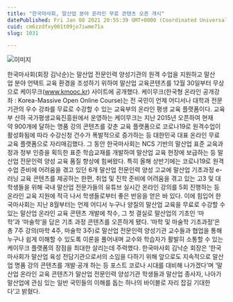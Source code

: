 ```yaml
---
title: "한국마사회, 말산업 분야 온라인 무료 콘텐츠 오픈 개시"
datePublished: Fri Jan 08 2021 20:55:39 GMT+0000 (Coordinated Universal Time)
cuid: cm6zzdfxy001t09jo7iwme71a
slug: 1031

---
```



![이미지](https://cdn.hashnode.com/res/hashnode/image/upload/v1739248032692/028a7441-752e-4756-a110-107642530b95.jpeg)

한국마사회(회장 김낙순)는 말산업 전문인력 양성기관의 원격 수업을 지원하고 말산업 분야 언택트 교육 환경을 조성하기 위하여 말산업 교육콘텐츠를 12월 30일부터 무상으로 케이무크(www.kmooc.kr) 사이트에 공개했다. 케이무크(한국형 온라인 공개강좌 : Korea-Massive Open Online Course)는 전 국민이 언제 어디서나 대학과 전문기관의 우수 강좌를 무료로 수강할 수 있는 교육부의 온라인 평생 교육 플랫폼이다. 교육부 산하 국가평생교육진흥원에서 운영하는 케이무크는 지난 2015년 오픈하여 현재 약 900개에 달하는 명품 강의 콘텐츠를 갖춘 교육 플랫폼으로 코로나19로 원격수업이 활성화됨에 따라 수강신청 건수가 폭발적으로 증가하는 등 대한민국 대표 온라인 무료 교육 플랫폼으로 자리매김했다. 그 동안 한국마사회는 NCS 기반의 말산업 표준 교육과정과 정부 인증을 획득한 표준 학습교재를 개발하여 말산업 교육 현장에 보급하는 등 말산업 전문인력 양성 교육 품질 향상에 힘써왔다. 특히 올해 상반기에는 코로나19로 원격 수업 준비에 어려움을 겪고 있던 6개 말산업 전문인력 양성 고교에 말산업 기초과정 e-러닝 교육 콘텐츠를 제공하는 한편, 취업 및 진학 준비에 어려움을 겪고 있는 고3 및 대학생들을 위해 국내 말산업 전문가들의 유튜브 실시간 온라인 강의를 5회 진행하는 등 온라인 교육 지원에 적극 나서 학생들로부터 좋은 반응을 얻은 바 있다. 이에 힘입어 한국마사회는 지난 8월부터는 언제 어디서 누구나 양질의 말산업 교육을 무료로 수강할 수 있는 말산업 온라인 교육 콘텐츠 개발에 착수, 그 첫 결실로 말산업의 기초인 ‘마학’과 ‘마술학’을 담은 기초 과정 콘텐츠를 오픈하게 됐다. ‘마학 및 마술학 기초과정’은 총 7주 강의(마학 4주, 마술학 3주)로 말산업 전문인력 양성기관 교수들과 협업을 통해 누구나 쉽게 이해할 수 있도록 이론을 풀어내며 교수와 학습자가 활발히 소통할 수 있는 케이무크 플랫폼의 장점을 최대한 살리는데 주력했다. 한국마사회 김낙순 회장은 ‘한국마사회가 말산업 육성 전담기관으로서의 소임을 다하기 위해 앞으로도 지속적으로 말산업 명품 강의 콘텐츠를 개발·공개 하는 등 포스트 코로나 시대를 대비해 나가겠다’며 ‘말산업 온라인 교육 콘텐츠가 말산업 전문인력 양성기관 학생들과 말산업 종사자, 나아가 말산업에 관심 있는 일반 국민들의 이해를 돕는 하나의 바이블로 자리 잡길 기대한다’고 밝혔다.